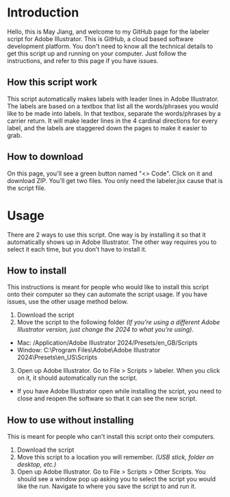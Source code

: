 # Introduction
Hello, this is May Jiang, and welcome to my GitHub page for the labeler script for Adobe Illustrator. This is GitHub, a cloud based software development platform. You don't need to know all the technical details to get this script up and running on your computer. Just follow the instructions, and refer to this page if you have issues. 
## How this script work
This script automatically makes labels with leader lines in Adobe Illustrator. The labels are based on a textbox that list all the words/phrases you would like to be made into labels. In that textbox, separate the words/phrases by a carrier return. It will make leader lines in the 4 cardinal directions for every label, and the labels are staggered down the pages to make it easier to grab. 
## How to download
On this page, you'll see a green button named "<> Code". Click on it and download ZIP. You'll get two files. You only need the labeler.jsx cause that is the script file.
# Usage
There are 2 ways to use this script. One way is by installing it so that it automatically shows up in Adobe Illustrator. The other way requires you to select it each time, but you don’t have to install it.
## How to install
This instructions is meant for people who would like to install this script onto their computer so they can automate the script usage. If you have issues, use the other usage method below.
1.	Download the script
2.	Move the script to the following folder *(If you’re using a different Adobe Illustrator version, just change the 2024 to what you’re using).*
*	Mac: /Application/Adobe Illustrator 2024/Presets/en_GB/Scripts
*	Window: C:\Program Files\Adobe\Adobe Illustrator 2024\Presets\en_US\Scripts   
3.	Open up Adobe Illustrator. Go to File > Scripts > labeler. When you click on it, it should automatically run the script.
* If you have Adobe Illustrator open while installing the script, you need to close and reopen the software so that it can see the new script.
## How to use without installing
This is meant for people who can't install this script onto their computers.
1.	Download the script
2.	Move this script to a location you will remember. *(USB stick, folder on desktop, etc.)*
3.	Open up Adobe Illustrator. Go to File > Scripts > Other Scripts. You should see a window pop up asking you to select the script you would like the run. Navigate to where you save the script to and run it. 
